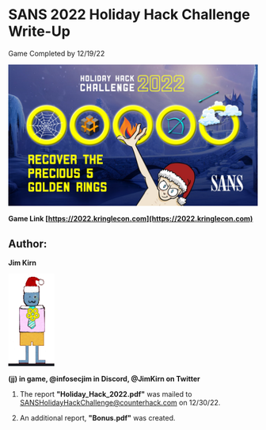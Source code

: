 __SANS 2022 Holiday Hack Challenge Write-Up__
=============================================
Game Completed by 12/19/22

   ![kringlecon5](images/kringlecon5.jpg)

**Game Link [https://2022.kringlecon.com](https://2022.kringlecon.com)**

Author:
--------
**Jim Kirn**

   ![jj](images/mrrobot.png)

__(jj) in game, @infosecjim in Discord, @JimKirn on Twitter__

1. The report **"Holiday_Hack_2022.pdf"** was mailed to [SANSHolidayHackChallenge@counterhack.com](https://counterhack.com) on 12/30/22.

2. An additional report, **"Bonus.pdf"** was created.

